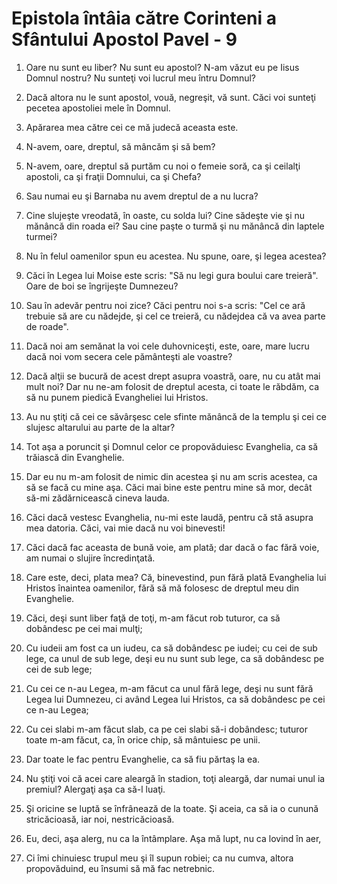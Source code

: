 # Epistola &#238;nt&#226;ia c&#259;tre Corinteni a Sf&#226;ntului Apostol Pavel - 9

1. Oare nu sunt eu liber? Nu sunt eu apostol? N-am văzut eu pe Iisus Domnul nostru? Nu sunteţi voi lucrul meu întru Domnul? 

2. Dacă altora nu le sunt apostol, vouă, negreşit, vă sunt. Căci voi sunteţi pecetea apostoliei mele în Domnul. 

3. Apărarea mea către cei ce mă judecă aceasta este. 

4. N-avem, oare, dreptul, să mâncăm şi să bem? 

5. N-avem, oare, dreptul să purtăm cu noi o femeie soră, ca şi ceilalţi apostoli, ca şi fraţii Domnului, ca şi Chefa? 

6. Sau numai eu şi Barnaba nu avem dreptul de a nu lucra? 

7. Cine slujeşte vreodată, în oaste, cu solda lui? Cine sădeşte vie şi nu mănâncă din roada ei? Sau cine paşte o turmă şi nu mănâncă din laptele turmei? 

8. Nu în felul oamenilor spun eu acestea. Nu spune, oare, şi legea acestea? 

9. Căci în Legea lui Moise este scris: "Să nu legi gura boului care treieră". Oare de boi se îngrijeşte Dumnezeu? 

10. Sau în adevăr pentru noi zice? Căci pentru noi s-a scris: "Cel ce ară trebuie să are cu nădejde, şi cel ce treieră, cu nădejdea că va avea parte de roade". 

11. Dacă noi am semănat la voi cele duhovniceşti, este, oare, mare lucru dacă noi vom secera cele pământeşti ale voastre? 

12. Dacă alţii se bucură de acest drept asupra voastră, oare, nu cu atât mai mult noi? Dar nu ne-am folosit de dreptul acesta, ci toate le răbdăm, ca să nu punem piedică Evangheliei lui Hristos. 

13. Au nu ştiţi că cei ce săvârşesc cele sfinte mănâncă de la templu şi cei ce slujesc altarului au parte de la altar? 

14. Tot aşa a poruncit şi Domnul celor ce propovăduiesc Evanghelia, ca să trăiască din Evanghelie. 

15. Dar eu nu m-am folosit de nimic din acestea şi nu am scris acestea, ca să se facă cu mine aşa. Căci mai bine este pentru mine să mor, decât să-mi zădărnicească cineva lauda. 

16. Căci dacă vestesc Evanghelia, nu-mi este laudă, pentru că stă asupra mea datoria. Căci, vai mie dacă nu voi binevesti! 

17. Căci dacă fac aceasta de bună voie, am plată; dar dacă o fac fără voie, am numai o slujire încredinţată. 

18. Care este, deci, plata mea? Că, binevestind, pun fără plată Evanghelia lui Hristos înaintea oamenilor, fără să mă folosesc de dreptul meu din Evanghelie. 

19. Căci, deşi sunt liber faţă de toţi, m-am făcut rob tuturor, ca să dobândesc pe cei mai mulţi; 

20. Cu iudeii am fost ca un iudeu, ca să dobândesc pe iudei; cu cei de sub lege, ca unul de sub lege, deşi eu nu sunt sub lege, ca să dobândesc pe cei de sub lege; 

21. Cu cei ce n-au Legea, m-am făcut ca unul fără lege, deşi nu sunt fără Legea lui Dumnezeu, ci având Legea lui Hristos, ca să dobândesc pe cei ce n-au Legea; 

22. Cu cei slabi m-am făcut slab, ca pe cei slabi să-i dobândesc; tuturor toate m-am făcut, ca, în orice chip, să mântuiesc pe unii. 

23. Dar toate le fac pentru Evanghelie, ca să fiu părtaş la ea. 

24. Nu ştiţi voi că acei care aleargă în stadion, toţi aleargă, dar numai unul ia premiul? Alergaţi aşa ca să-l luaţi. 

25. Şi oricine se luptă se înfrânează de la toate. Şi aceia, ca să ia o cunună stricăcioasă, iar noi, nestricăcioasă. 

26. Eu, deci, aşa alerg, nu ca la întâmplare. Aşa mă lupt, nu ca lovind în aer, 

27. Ci îmi chinuiesc trupul meu şi îl supun robiei; ca nu cumva, altora propovăduind, eu însumi să mă fac netrebnic. 

